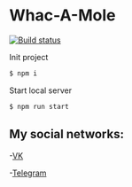 # Whac-A-Mole

[![Build status](https://ci.appveyor.com/api/projects/status/c0vt5q238h1gnsqv?svg=true)](https://ci.appveyor.com/project/Kiraradi/whac-a-mole)

Init project 
```bash
$ npm i
```
Start local server
```bash
$ npm run start
```
## My social networks:
-[VK](https://vk.com/thedomino2)

-[Telegram](https://t.me/Kiraradi)